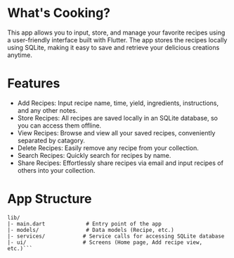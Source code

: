 # What's Cooking?

This app allows you to input, store, and manage your favorite recipes using a user-friendly interface built with Flutter. The app stores the recipes locally using SQLite, making it easy to save and retrieve your delicious creations anytime.

# Features

- Add Recipes: Input recipe name, time, yield, ingredients, instructions, and any other notes.
- Store Recipes: All recipes are saved locally in an SQLite database, so you can access them offline.
- View Recipes: Browse and view all your saved recipes, conveniently separated by catagory.
- Delete Recipes: Easily remove any recipe from your collection.
- Search Recipes: Quickly search for recipes by name.
- Share Recipes: Effortlessly share recipes via email and input recipes of others into your collection. 

# App Structure

```
lib/
|- main.dart             # Entry point of the app
|- models/               # Data models (Recipe, etc.)
|- services/            # Service calls for accessing SQLite database
|- ui/                  # Screens (Home page, Add recipe view, etc.)```
